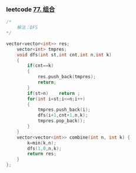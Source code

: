 ### leetcode [77. 组合](https://leetcode-cn.com/problems/combinations/)

```cpp
/*
	解法：DFS
*/
```

```cpp
vector<vector<int>> res;
    vector<int> tmpres;
    void dfs(int st,int cnt,int n,int k)
    {
        if(cnt==k)
        {
            res.push_back(tmpres);
            return;
        }
        if(st>n)    return ;
        for(int i=st;i<=n;i++)
        {
            tmpres.push_back(i);
            dfs(i+1,cnt+1,n,k);
            tmpres.pop_back();
        }
    }
    vector<vector<int>> combine(int n, int k) {
        k=min(k,n);
        dfs(1,0,n,k);
        return res;
    }
};
```

